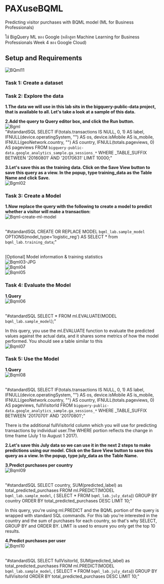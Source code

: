# PAXuseBQML

Predicting visitor purchases with BQML model (ML for Business Professionals)

ใช้ BigQuery ML ของ Google (หลักสูตร Machine Learning for Business Professionals Week 4 ของ Google Cloud)

## Setup and Requirements 
<img src="https://i.postimg.cc/MK7x7QmL/BQml11.png" alt="BQml11"/>

### Task 1: Create a dataset



### Task 2: Explore the data

**1.The data we will use in this lab sits in the bigquery-public-data project, that is available to all. Let's take a look at a sample of this data.**

**2.Add the query to Query editor box, and click the Run button.**<br />
<img src="https://i.postimg.cc/Rqr83XY0/Bgml.jpg" alt="Bgml"/>
<br />"#standardSQL
SELECT
  IF(totals.transactions IS NULL, 0, 1) AS label,
  IFNULL(device.operatingSystem, "") AS os,
  device.isMobile AS is_mobile,
  IFNULL(geoNetwork.country, "") AS country,
  IFNULL(totals.pageviews, 0) AS pageviews
FROM
  `bigquery-public-data.google_analytics_sample.ga_sessions_*`
WHERE
  _TABLE_SUFFIX BETWEEN '20160801' AND '20170631'
LIMIT 10000;"

**3.Let's save this as the training data. Click on the Save View button to save this query as a view. In the popup, type training_data as the Table Name and click Save.**
<br /><img src="https://i.postimg.cc/d0HJ7cjt/Bgml02.jpg" alt="Bgml02"/>


### Task 3: Create a Model

**1.Now replace the query with the following to create a model to predict whether a visitor will make a transaction:**
<br /><img src="https://i.postimg.cc/DwhvHgzF/Bqml-create-ml-model.jpg" alt="Bqml-create-ml-model"/>

<br />"#standardSQL
CREATE OR REPLACE MODEL `bqml_lab.sample_model`
OPTIONS(model_type='logistic_reg') AS
SELECT * from `bqml_lab.training_data`;"

<br />[Optional] Model information & training statistics
<br /><img src="https://i.postimg.cc/yNYVY89b/Bqml03-JPG.jpg" alt="Bqml03-JPG"/>
<br /><img src="https://i.postimg.cc/13KmQqgF/Bqml04.jpg" alt="Bqml04"/>
<br /><img src="https://i.postimg.cc/G24dGgXP/Bqml05.jpg" alt="Bqml05"/>



### Task 4: Evaluate the Model

**1.Query**
<br /><img src="https://i.postimg.cc/YqY2dVMb/Bqml06.jpg" alt="Bqml06"/>

<br />"#standardSQL
SELECT
  *
FROM
  ml.EVALUATE(MODEL `bqml_lab.sample_model`);"

In this query, you use the ml.EVALUATE function to evaluate the predicted values against the actual data, and it shares some metrics of how the model performed. You should see a table similar to this
<br /><img src="https://i.postimg.cc/50D135rh/Bqml07.jpg" alt="Bqml07"/>


### Task 5: Use the Model

**1.Query**
<br /><img src="https://i.postimg.cc/fyXsgtnJ/Bqml08.jpg" alt="Bqml08"/>

<br />"#standardSQL
SELECT
  IF(totals.transactions IS NULL, 0, 1) AS label,
  IFNULL(device.operatingSystem, "") AS os,
  device.isMobile AS is_mobile,
  IFNULL(geoNetwork.country, "") AS country,
  IFNULL(totals.pageviews, 0) AS pageviews,
  fullVisitorId
FROM
  `bigquery-public-data.google_analytics_sample.ga_sessions_*`
WHERE
  _TABLE_SUFFIX BETWEEN '20170701' AND '20170801';"
  
  There is the additional fullVisitorId column which you will use for predicting transactions by individual user.The WHERE portion reflects the change in time frame (July 1 to August 1 2017).
  
**2.Let's save this July data so we can use it in the next 2 steps to make predictions using our model. Click on the Save View button to save this query as a view. In the popup, type july_data as the Table Name.**

**3.Predict purchases per country**
<br /><img src="https://i.postimg.cc/dQTJ0Xkw/Bqml09.jpg" alt="Bqml09"/>

<br />  "#standardSQL
SELECT
  country,
  SUM(predicted_label) as total_predicted_purchases
FROM
  ml.PREDICT(MODEL `bqml_lab.sample_model`, (
SELECT * FROM `bqml_lab.july_data`))
GROUP BY country
ORDER BY total_predicted_purchases DESC
LIMIT 10;"

In this query, you're using ml.PREDICT and the BQML portion of the query is wrapped with standard SQL commands. For this lab you're interested in the country and the sum of purchases for each country, so that's why SELECT, GROUP BY and ORDER BY. LIMIT is used to ensure you only get the top 10 results.

**4.Predict purchases per user**
<br /><img src="https://i.postimg.cc/rFXMRJxW/Bqml10.jpg" alt="Bqml10"/>

<br />"#standardSQL
SELECT
  fullVisitorId,
  SUM(predicted_label) as total_predicted_purchases
FROM
  ml.PREDICT(MODEL `bqml_lab.sample_model`, (
SELECT * FROM `bqml_lab.july_data`))
GROUP BY fullVisitorId
ORDER BY total_predicted_purchases DESC
LIMIT 10;"
